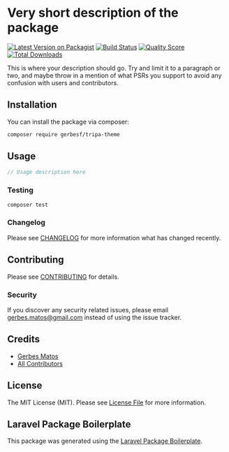 # Very short description of the package

[![Latest Version on Packagist](https://img.shields.io/packagist/v/gerbesf/tripa-theme.svg?style=flat-square)](https://packagist.org/packages/gerbesf/tripa-theme)
[![Build Status](https://img.shields.io/travis/gerbesf/tripa-theme/master.svg?style=flat-square)](https://travis-ci.org/gerbesf/tripa-theme)
[![Quality Score](https://img.shields.io/scrutinizer/g/gerbesf/tripa-theme.svg?style=flat-square)](https://scrutinizer-ci.com/g/gerbesf/tripa-theme)
[![Total Downloads](https://img.shields.io/packagist/dt/gerbesf/tripa-theme.svg?style=flat-square)](https://packagist.org/packages/gerbesf/tripa-theme)

This is where your description should go. Try and limit it to a paragraph or two, and maybe throw in a mention of what PSRs you support to avoid any confusion with users and contributors.

## Installation

You can install the package via composer:

```bash
composer require gerbesf/tripa-theme
```

## Usage

``` php
// Usage description here
```

### Testing

``` bash
composer test
```

### Changelog

Please see [CHANGELOG](CHANGELOG.md) for more information what has changed recently.

## Contributing

Please see [CONTRIBUTING](CONTRIBUTING.md) for details.

### Security

If you discover any security related issues, please email gerbes.matos@gmail.com instead of using the issue tracker.

## Credits

- [Gerbes Matos](https://github.com/gerbesf)
- [All Contributors](../../contributors)

## License

The MIT License (MIT). Please see [License File](LICENSE.md) for more information.

## Laravel Package Boilerplate

This package was generated using the [Laravel Package Boilerplate](https://laravelpackageboilerplate.com).